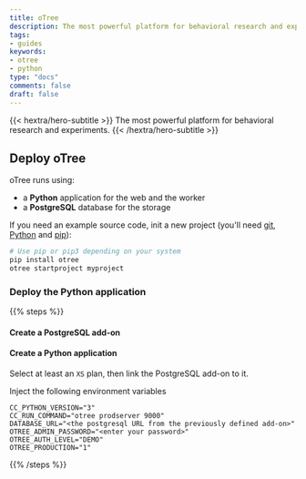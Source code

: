 ```yaml
---
title: oTree
description: The most powerful platform for behavioral research and experiment, hosted on Clever Cloud.
tags:
- guides
keywords:
- otree
- python
type: "docs"
comments: false
draft: false
---
```


{{< hextra/hero-subtitle >}}
The most powerful platform for behavioral research and experiments.
{{< /hextra/hero-subtitle >}}

## Deploy oTree

oTree runs using:
- a **Python** application for the web and the worker
- a **PostgreSQL** database for the storage

If you need an example source code, init a new project (you'll need [git](https://git-scm.com/book/en/v2/Getting-Started-Installing-Git), [Python](https://wiki.python.org/moin/BeginnersGuide/Download) and [pip](https://pip.pypa.io/en/stable/installation/)):

```bash
# Use pip or pip3 depending on your system
pip install otree
otree startproject myproject
```

### Deploy the Python application

{{% steps %}}

#### Create a PostgreSQL add-on

#### Create a Python application

Select at least an `XS` plan, then link the PostgreSQL add-on to it.

Inject the following environment variables
```env
CC_PYTHON_VERSION="3"
CC_RUN_COMMAND="otree prodserver 9000"
DATABASE_URL="<the postgresql URL from the previously defined add-on>"
OTREE_ADMIN_PASSWORD="<enter your password>"
OTREE_AUTH_LEVEL="DEMO"
OTREE_PRODUCTION="1"
```
{{% /steps %}}
